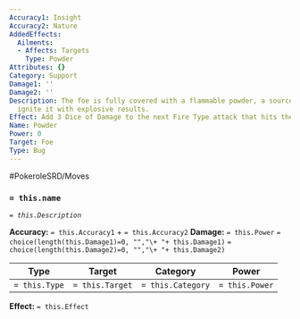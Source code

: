```yaml
---
Accuracy1: Insight
Accuracy2: Nature
AddedEffects:
  Ailments:
  - Affects: Targets
    Type: Powder
Attributes: {}
Category: Support
Damage1: ''
Damage2: ''
Description: The foe is fully covered with a flammable powder, a source of fire might
  ignite it with explosive results.
Effect: Add 3 Dice of Damage to the next Fire Type attack that hits the target.
Name: Powder
Power: 0
Target: Foe
Type: Bug
---
```


#PokeroleSRD/Moves

### `= this.name` 
*`= this.Description`*

**Accuracy:** `= this.Accuracy1` + `= this.Accuracy2`
**Damage:** `= this.Power` `= choice(length(this.Damage1)=0, "","\+ "+ this.Damage1)` `= choice(length(this.Damage2)=0, "","\+ "+ this.Damage2)`

| Type          | Target          | Category          | Power          |
| ------------- | --------------- | ----------------  | -------------- |
| `= this.Type` | `= this.Target` | `= this.Category` | `= this.Power` | 

**Effect:** `= this.Effect`